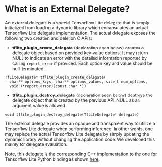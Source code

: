 # What is an External Delegate?
An external delegate is a special Tensorflow Lite delegate that is simply
initialized from loading a dynamic library which encapsulates an actual
Tensorflow Lite delegate implementation. The actual delegate exposes the
following two creation and deletion C APIs:

* __tflite_plugin_create_delegate__ (declaration seen below) creates a delegate
object based on provided key-value options. It may return NULL to indicate an
error with the detailed information reported by calling `report_error` if
provided. Each option key and value should be null-terminated.

```
TfLiteDelegate* tflite_plugin_create_delegate(
  char** options_keys, char** options_values, size_t num_options,
  void (*report_error)(const char *))
```

* __tflite_plugin_destroy_delegate__ (declaration seen below) destroys the
delegate object that is created by the previous API. NULL as an argument value
is allowed.

```
void tflite_plugin_destroy_delegate(TfLiteDelegate* delegate)
```

The external delegate provides an opaque and transparent way to utilize a
Tensorflow Lite delegate when performing inference. In other words, one may
replace the actual Tensorflow Lite delegate by simply updating the dynamic
library without changing the application code. We developed this mainly for
delegate evaluation.

Note, this delegate is the corresponding C++ implementation to the one for
Tensorflow Lite Python binding as shown [here](https://github.com/machina/machina/blob/7145fc0e49be01ef6943f4df386ce38567e37797/machina/lite/python/interpreter.py#L42).
